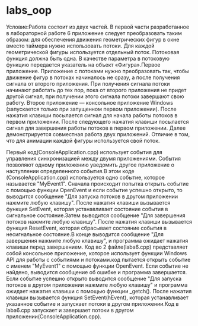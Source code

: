# labs_oop
Условие:Работа состоит из двух частей. В первой части разработанное в лабораторной работе 6 приложение следует преобразовать таким образом: для обеспечения движения геометрических фигур в окне вместо таймера нужно использовать потоки. Для каждой геометрической фигуры используется
отдельный поток. Потоковая функция должна быть одна. В качестве параметра
в потоковую функцию передается указатель на объект «Фигура».Первое приложение. Приложение с потоками нужно преобразовать так,
чтобы движение фигур в потоках начиналось не сразу, а после получения сигнала от второго приложения. При получения сигнала потоки начинают
работать до тех пор, пока от второго приложения не придет другой сигнал, при получении этого сигнала потоки завершают свою работу.
Второе приложение — консольное приложение Windows (запускается только при запущенном первом приложении). После нажатия клавиши посылается сигнал для начала работы потоков в первом приложении. После следующего нажатия клавиши посылается сигнал для завершения работы потоков в первом приложении. Далее демонстрируется совместная работа двух приложений. Отличие в том, что для анимации каждой фигуры используется свой поток.

Первый код(ConsoleApplication.сpp) использует события для управления синхронизацией между двумя приложениями. События позволяют одному приложению уведомить другое приложение о наступлении определенного события.В этом коде (ConsoleApplication.cpp) используется одно событие, которое называется "MyEvent1". Сначала происходит попытка открыть событие с помощью функции OpenEvent и если событие успешно открыто, то выводится сообщение "Для запуска потоков в другом приложении нажмите любую клавишу". После нажатия клавиши вызывается функция SetEvent, которая устанавливает состояние события в сигнальное состояние.Затем выводится сообщение "Для завершения потоков нажмите любую клавишу". После нажатия клавиши вызывается функция ResetEvent, которая сбрасывает состояние события в несигнальное состояние.В конце выводится сообщение "Для завершения нажмите любую клавишу", и программа ожидает нажатия клавиши перед завершением. Код во 2 файле(laba6.cpp) представляет собой консольное приложение, которое использует функции Windows API для работы с событиями и потоками.код пытается открыть событие с именем "MyEvent1" с помощью функции OpenEvent. Если событие не найдено, выводится сообщение об ошибке и программа завершается. Если событие успешно открыто выводится сообщение "Для запуска потоков в другом приложении нажмите любую клавишу" и программа ожидает нажатия клавиши с помощью функции _getch().
После нажатия клавиши вызывается функция SetEvent(hEvent), которая устанавливает указанное событие и запускает потоки в другом приложении.Код в laba6.cpp запускает и завершает потоки в другом приложении(ConsoleApplication.cpp).
